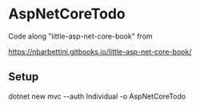 # AspNetCoreTodo
Code along "little-asp-net-core-book" from 

https://nbarbettini.gitbooks.io/little-asp-net-core-book/

## Setup
dotnet new mvc --auth Individual -o AspNetCoreTodo
